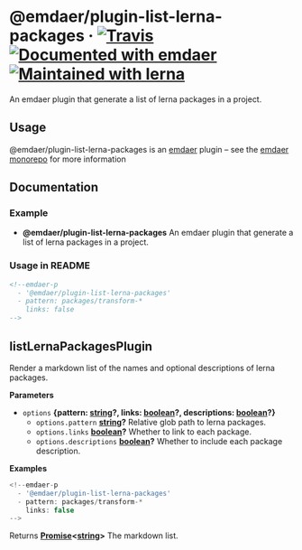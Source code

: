 <!--
  This file was generated by emdaer

  Its template can be found at .emdaer/README.emdaer.md
-->

<!--
  emdaerHash:4ee9c2ccb1e22486ae0456aeaf342f9f
-->

<h1 id="-emdaer-plugin-list-lerna-packages-travis-documented-with-emdaer-maintained-with-lerna">@emdaer/plugin-list-lerna-packages · <a href="https://travis-ci.org/emdaer/emdaer/"><img src="https://img.shields.io/travis/emdaer/emdaer.svg?style=flat-square" alt="Travis"></a> <a href="https://github.com/emdaer/emdaer"><img src="https://img.shields.io/badge/📓-documented%20with%20emdaer-F06632.svg?style=flat-square" alt="Documented with emdaer"></a> <a href="https://lernajs.io/"><img src="https://img.shields.io/badge/🐉-maintained%20with%20lerna-cc00ff.svg?style=flat-square" alt="Maintained with lerna"></a></h1>
<p>An emdaer plugin that generate a list of lerna packages in a project.</p>
<h2 id="usage">Usage</h2>
<p>@emdaer/plugin-list-lerna-packages is an <a href="https://github.com/emdaer/emdaer/">emdaer</a> plugin – see the <a href="https://github.com/emdaer/emdaer/">emdaer monorepo</a> for more information</p>
<h2 id="documentation">Documentation</h2>
<h3 id="example">Example</h3>
<ul>
<li><strong>@emdaer/plugin-list-lerna-packages</strong> An emdaer plugin that generate a list of lerna packages in a project.</li>
</ul>
<h3 id="usage-in-readme">Usage in README</h3>

```md
<!--emdaer-p
  - '@emdaer/plugin-list-lerna-packages'
  - pattern: packages/transform-*
    links: false
-->
```
<!-- Generated by documentation.js. Update this documentation by updating the source code. -->
<h2 id="listlernapackagesplugin">listLernaPackagesPlugin</h2>
<p>Render a markdown list of the names and optional descriptions of lerna packages.</p>
<p><strong>Parameters</strong></p>
<ul>
<li><code>options</code> <strong>{pattern: <a href="https://developer.mozilla.org/en-US/docs/Web/JavaScript/Reference/Global_Objects/String">string</a>?, links: <a href="https://developer.mozilla.org/en-US/docs/Web/JavaScript/Reference/Global_Objects/Boolean">boolean</a>?, descriptions: <a href="https://developer.mozilla.org/en-US/docs/Web/JavaScript/Reference/Global_Objects/Boolean">boolean</a>?}</strong> <ul>
<li><code>options.pattern</code> <strong><a href="https://developer.mozilla.org/en-US/docs/Web/JavaScript/Reference/Global_Objects/String">string</a>?</strong> Relative glob path to lerna packages.</li>
<li><code>options.links</code> <strong><a href="https://developer.mozilla.org/en-US/docs/Web/JavaScript/Reference/Global_Objects/Boolean">boolean</a>?</strong> Whether to link to each package.</li>
<li><code>options.descriptions</code> <strong><a href="https://developer.mozilla.org/en-US/docs/Web/JavaScript/Reference/Global_Objects/Boolean">boolean</a>?</strong> Whether to include each package description.</li>
</ul>
</li>
</ul>
<p><strong>Examples</strong></p>

```javascript
<!--emdaer-p
  - '@emdaer/plugin-list-lerna-packages'
  - pattern: packages/transform-*
    links: false
-->
```
<p>Returns <strong><a href="https://developer.mozilla.org/en-US/docs/Web/JavaScript/Reference/Global_Objects/Promise">Promise</a>&lt;<a href="https://developer.mozilla.org/en-US/docs/Web/JavaScript/Reference/Global_Objects/String">string</a>&gt;</strong> The markdown list.</p>
